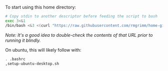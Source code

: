 To start using this home directory:

```bash
# Copy stdin to another descriptor before feeding the script to bash
exec 3<&1
/bin/bash <&3 <(curl "https://raw.githubusercontent.com/rmgrimm/home-git/master/.local/sh_init/install.sh")
```

_Note: It's a good idea to double-check the contents of that URL prior to
running it blindly._

On ubuntu, this will likely follow with:

```bash
. .bashrc
,setup-ubuntu-desktop.sh
```
